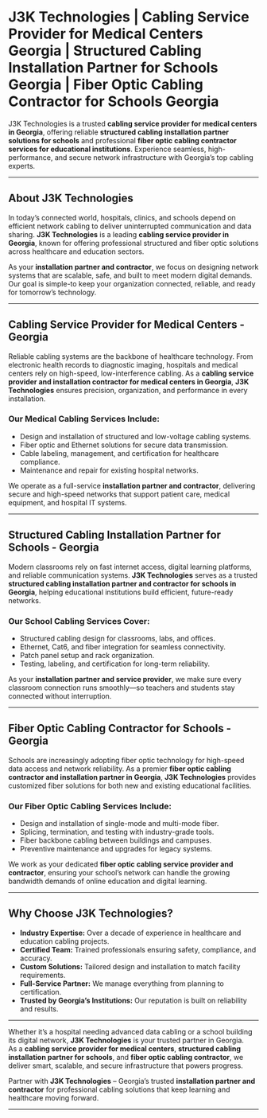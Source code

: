 
# J3K Technologies | Cabling Service Provider for Medical Centers Georgia | Structured Cabling Installation Partner for Schools Georgia | Fiber Optic Cabling Contractor for Schools Georgia
J3K Technologies is a trusted **cabling service provider for medical centers in Georgia**, offering reliable **structured cabling installation partner solutions for schools** and professional **fiber optic cabling contractor services for educational institutions**. Experience seamless, high-performance, and secure network infrastructure with Georgia’s top cabling experts.

---

## About J3K Technologies  
In today’s connected world, hospitals, clinics, and schools depend on efficient network cabling to deliver uninterrupted communication and data sharing. **J3K Technologies** is a leading **cabling service provider in Georgia**, known for offering professional structured and fiber optic solutions across healthcare and education sectors.  

As your **installation partner and contractor**, we focus on designing network systems that are scalable, safe, and built to meet modern digital demands. Our goal is simple-to keep your organization connected, reliable, and ready for tomorrow’s technology.

---

## Cabling Service Provider for Medical Centers - Georgia  
Reliable cabling systems are the backbone of healthcare technology. From electronic health records to diagnostic imaging, hospitals and medical centers rely on high-speed, low-interference cabling. As a **cabling service provider and installation contractor for medical centers in Georgia**, **J3K Technologies** ensures precision, organization, and performance in every installation.

### Our Medical Cabling Services Include:  
- Design and installation of structured and low-voltage cabling systems.  
- Fiber optic and Ethernet solutions for secure data transmission.  
- Cable labeling, management, and certification for healthcare compliance.  
- Maintenance and repair for existing hospital networks.  

We operate as a full-service **installation partner and contractor**, delivering secure and high-speed networks that support patient care, medical equipment, and hospital IT systems.

---

## Structured Cabling Installation Partner for Schools - Georgia  
Modern classrooms rely on fast internet access, digital learning platforms, and reliable communication systems. **J3K Technologies** serves as a trusted **structured cabling installation partner and contractor for schools in Georgia**, helping educational institutions build efficient, future-ready networks.

### Our School Cabling Services Cover:  
- Structured cabling design for classrooms, labs, and offices.  
- Ethernet, Cat6, and fiber integration for seamless connectivity.  
- Patch panel setup and rack organization.  
- Testing, labeling, and certification for long-term reliability.  

As your **installation partner and service provider**, we make sure every classroom connection runs smoothly—so teachers and students stay connected without interruption.

---

## Fiber Optic Cabling Contractor for Schools - Georgia  
Schools are increasingly adopting fiber optic technology for high-speed data access and network reliability. As a premier **fiber optic cabling contractor and installation partner in Georgia**, **J3K Technologies** provides customized fiber solutions for both new and existing educational facilities.

### Our Fiber Optic Cabling Services Include:  
- Design and installation of single-mode and multi-mode fiber.  
- Splicing, termination, and testing with industry-grade tools.  
- Fiber backbone cabling between buildings and campuses.  
- Preventive maintenance and upgrades for legacy systems.  

We work as your dedicated **fiber optic cabling service provider and contractor**, ensuring your school’s network can handle the growing bandwidth demands of online education and digital learning.

---

## Why Choose J3K Technologies?  
- **Industry Expertise:** Over a decade of experience in healthcare and education cabling projects.  
- **Certified Team:** Trained professionals ensuring safety, compliance, and accuracy.  
- **Custom Solutions:** Tailored design and installation to match facility requirements.  
- **Full-Service Partner:** We manage everything from planning to certification.  
- **Trusted by Georgia’s Institutions:** Our reputation is built on reliability and results.  

---


Whether it’s a hospital needing advanced data cabling or a school building its digital network, **J3K Technologies** is your trusted partner in Georgia.  
As a **cabling service provider for medical centers**, **structured cabling installation partner for schools**, and **fiber optic cabling contractor**, we deliver smart, scalable, and secure infrastructure that powers progress.  

Partner with **J3K Technologies** – Georgia’s trusted **installation partner and contractor** for professional cabling solutions that keep learning and healthcare moving forward.

---
